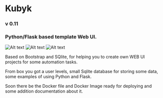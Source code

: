 # Kubyk

### v 0.11

### Python/Flask based template Web UI.

![Alt text](https://github.com/ratibor78/kubyk/blob/master/kubyk1.png?raw=true "Kubyk WEB UI main page")
![Alt text](https://github.com/ratibor78/kubyk/blob/master/kubyk2.png?raw=true "Kubyk WEB UI main page menu")
![Alt text](https://github.com/ratibor78/kubyk/blob/master/kubyk3.png?raw=true "Kubyk WEB UI users admin")

Based on Bootstrap and SQlite, for helping you to create own WEB UI projects for some automation tasks. 

From box you got a user levels, small Sqlite database for storing some data, some examples of using Python and Flask.

Soon there be the Docker file and Docker Image ready for deploying and some addition documentation about it.

